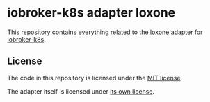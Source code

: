 # iobroker-k8s adapter loxone

This repository contains everything related to the [loxone adapter](https://github.com/UncleSamSwiss/ioBroker.loxone) for [iobroker-k8s](https://github.com/iobroker-k8s).

## License

The code in this repository is licensed under the [MIT license](./LICENSE).

The adapter itself is licensed under [its own license](https://github.com/UncleSamSwiss/ioBroker.loxone/blob/master/LICENSE).